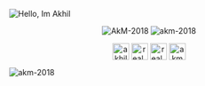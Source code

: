 ![Hello, Im Akhil](https://user-images.githubusercontent.com/50191787/88482812-4a26a980-cf81-11ea-9985-07c4668bee5d.png)


<p align="center">
<img src="https://github-readme-stats.vercel.app/api?username=AkM-2018&show_icons=true&theme=dark" alt="AkM-2018"/>
<img src="https://github-readme-stats.vercel.app/api/top-langs/?username=AkM-2018&layout=compact&theme=dark" alt="akm-2018" />
</p>
 
 <p align="center">
<a href="https://linkedin.com/in/akhilmanoj003" target="blank"><img align="center" src="https://cdn.jsdelivr.net/npm/simple-icons@3.0.1/icons/linkedin.svg" alt="akhilmanoj003" height="30" width="30" /></a>
<a href="https://www.codechef.com/users/real_akhil" target="blank"><img align="center" src="https://cdn.jsdelivr.net/npm/simple-icons@3.1.0/icons/codechef.svg" alt="real_akhil" height="30" width="30" /></a>
<a href="https://www.hackerrank.com/real_akhil" target="blank"><img align="center" src="https://cdn.jsdelivr.net/npm/simple-icons@3.0.1/icons/hackerrank.svg" alt="real_akhil" height="30" width="30" /></a>
<a href="https://www.leetcode.com/akm-2018" target="blank"><img align="center" src="https://cdn.jsdelivr.net/npm/simple-icons@3.0.1/icons/leetcode.svg" alt="akm-2018" height="30" width="30" /></a>
</p>
 
<p align="left"> <img src="https://komarev.com/ghpvc/?username=akm-2018" alt="akm-2018" /> </p>








  
<!---[![Top Langs](https://github-readme-stats.vercel.app/api/top-langs/?username=AkM-2018)](https://github.com/AkM-2018/github-readme-stats)
![Hits](https://komarev.com/ghpvc/?username=AkM-2018)
<p>&nbsp;<img align="center" src="https://github-readme-stats.vercel.app/api?username=akm-2018&show_icons=true" alt="akm-2018" /></p>
<p><img align="left" src="https://github-readme-stats.vercel.app/api/top-langs/?username=AkM-2018&layout=compact&theme=dark" alt="akm-2018" /></p>
